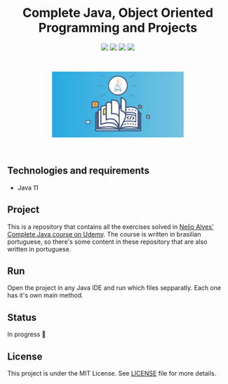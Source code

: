 <h1 align="center">
    Complete Java, Object Oriented Programming and Projects
</h1>

<p align="center">
    <img src="https://img.shields.io/github/license/isabellanunes/udemy-complete-java?style=flat-square" />
    <img src="https://img.shields.io/github/languages/count/isabellanunes/udemy-complete-java?style=flat-square" />
    <img src="https://img.shields.io/github/repo-size/isabellanunes/udemy-complete-java?style=flat-square" />
    <img src="https://img.shields.io/github/last-commit/isabellanunes/udemy-complete-java?style=flat-square" />
</p>

<br />

<p align="center">
    <img src=".readme/image01.png" width="300px" />
</p>

<br />

## Technologies and requirements
- Java 11

## Project
This is a repository that contains all the exercises solved in [Nelio Alves' Complete Java course on Udemy](https://www.udemy.com/course/java-curso-completo/). The course is written in brasilian portuguese, so there's some content in these repository that are also written in portuguese.

## Run
Open the project in any Java IDE and run which files sepparatly. Each one has it's own main method.

## Status
In progress 🚧

## License
This project is under the MIT License. See [LICENSE](/LICENSE.md) file for more details.